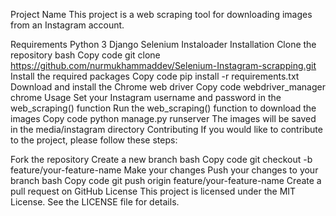 Project Name
This project is a web scraping tool for downloading images from an Instagram account.

Requirements
Python 3
Django
Selenium
Instaloader
Installation
Clone the repository
bash
Copy code
git clone https://github.com/nurmukhammaddev/Selenium-Instagram-scrapping.git
Install the required packages
Copy code
pip install -r requirements.txt
Download and install the Chrome web driver
Copy code
webdriver_manager chrome
Usage
Set your Instagram username and password in the web_scraping() function
Run the web_scraping() function to download the images
Copy code
python manage.py runserver
The images will be saved in the media/instagram directory
Contributing
If you would like to contribute to the project, please follow these steps:

Fork the repository
Create a new branch
bash
Copy code
git checkout -b feature/your-feature-name
Make your changes
Push your changes to your branch
bash
Copy code
git push origin feature/your-feature-name
Create a pull request on GitHub
License
This project is licensed under the MIT License. See the LICENSE file for details.
